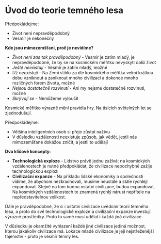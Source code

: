 # Úvod do teorie temného lesa

Předpokládejme:

- Život není nepravděpodobný
- Vesmír je nekonečný

**Kde jsou mimozemšťani, proč je nevidíme?**

- *Život není zas tak pravděpodobný* - Vesmír je zatím mladý, je nepravděpodobné, že by se na kosmickém měřítku nevyskytl další život
- *Ještě neexistují* - Vesmír je zatím mladý, možné
- *Už neexistují* - Na Zemi stihlo za dle kosmického měřítka velmi krátkou dobu vzniknout a zaniknout mnoho civilizací a dokonce mnoho rozličných forem života, možné
- *Nejsou dostatečně rozvinutí* - Ani my nejsme dostatečně rozvinutí, možné
- *Skrývají se* - Nemůžeme vyloučit

Kosmické měřítko výrazně mění pravidla hry. Na tisících světelných let se zjednodušují.

Předpokládejme:

- Většina inteligentních osob si přeje zůstat naživu
- V důsledku vzdálenosti neexistuje způsob, jak vědět, jestli nás mimozemšťané dokážou zničit, a jestli to udělají

**Dva klíčově koncepty:**

- **Technologická exploze** - Lidstvo právě jednu zažívá; na kosmických vzdálenostech je nutné předpokládat, že civilizace nepochybně zažije technologickou explozi
- **Civilizační expanze** - Na příkladu lidské ekonomiky a společnosti vidíme, že abychom nezkrachovali, musíme neustále a stále rychleji expandovat. Stejně na tom budou ostatní civilizace, budou expandovat. Na kosmických vzdálenostech to znamená  rychlý nárust nepřítele na nepředstavitelnou velikost.

Dále je pravděpodobné, že si i ostatní civilizace uvědomí teorii temného lesa, a proto do své technologické exploze a civilizační expanze investují výrazné prostředky. Proto to samé musí udělat i každá jiná civilizace.

V důsledku je okamžité vyhlazení každé jiné civilizace jediná možnost, kterou jakákoliv civilizace má. Lokace mladé civilizace je její nejstřeženější tajemství - proto je vesmír temný les.
